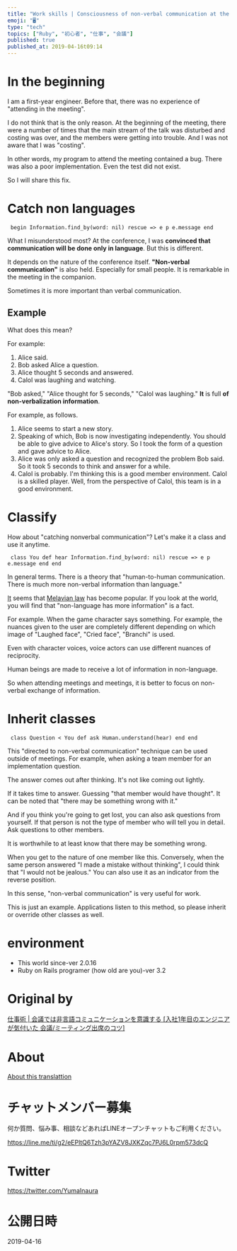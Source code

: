 ```yaml
---
title: "Work skills | Consciousness of non-verbal communication at the confere"
emoji: "🖥"
type: "tech"
topics: ["Ruby", "初心者", "仕事", "会議"]
published: true
published_at: 2019-04-16t09:14
---
```


# In the beginning 

I am a first-year engineer. Before that, there was no experience of "attending in the meeting".

I do not think that is the only reason. At the beginning of the meeting, there were a number of times that the main stream of the talk was disturbed and costing was over, and the members were getting into trouble. And I was not aware that I was "costing".

In other words, my program to attend the meeting contained a bug. There was also a poor implementation. Even the test did not exist.

So I will share this fix.

# Catch non languages 

     begin Information.find_by(word: nil) rescue => e p e.message end 

What I misunderstood most? At the conference, I was **convinced that communication will be done only in language**. But this is different.

It depends on the nature of the conference itself. **"Non-verbal communication"** is also held. Especially for small people. It is remarkable in the meeting in the companion.

Sometimes it is more important than verbal communication.

## Example 

What does this mean?

For example:

1. Alice said. 
2. Bob asked Alice a question. 
3. Alice thought 5 seconds and answered. 
4. Calol was laughing and watching. 

"Bob asked," "Alice thought for 5 seconds," "Calol was laughing." **It** is full **of non-verbalization information**.

For example, as follows.

1. Alice seems to start a new story. 
2. Speaking of which, Bob is now investigating independently. You should be able to give advice to Alice's story. So I took the form of a question and gave advice to Alice. 
3. Alice was only asked a question and recognized the problem Bob said. So it took 5 seconds to think and answer for a while. 
4. Calol is probably. I'm thinking this is a good member environment. Calol is a skilled player. Well, from the perspective of Calol, this team is in a good environment. 

# Classify 

How about "catching nonverbal communication"? Let's make it a class and use it anytime.

     class You def hear Information.find_by(word: nil) rescue => e p e.message end end 

In general terms. There is a theory that "human-to-human communication. There is much more non-verbal information than language."

[It](https://ja.wikipedia.org/wiki/%E3%83%A1%E3%83%A9%E3%83%93%E3%82%A2%E3%83%B3%E3%81%AE%E6%B3%95%E5%89%87) seems that [Melavian law](https://ja.wikipedia.org/wiki/%E3%83%A1%E3%83%A9%E3%83%93%E3%82%A2%E3%83%B3%E3%81%AE%E6%B3%95%E5%89%87) has become popular. If you look at the world, you will find that "non-language has more information" is a fact.

For example. When the game character says something. For example, the nuances given to the user are completely different depending on which image of "Laughed face", "Cried face", "Branchi" is used.

Even with character voices, voice actors can use different nuances of reciprocity.

Human beings are made to receive a lot of information in non-language.

So when attending meetings and meetings, it is better to focus on non-verbal exchange of information.

# Inherit classes 

     class Question < You def ask Human.understand(hear) end end 

This "directed to non-verbal communication" technique can be used outside of meetings. For example, when asking a team member for an implementation question.

The answer comes out after thinking. It's not like coming out lightly.

If it takes time to answer. Guessing "that member would have thought". It can be noted that "there may be something wrong with it."

And if you think you're going to get lost, you can also ask questions from yourself. If that person is not the type of member who will tell you in detail. Ask questions to other members.

It is worthwhile to at least know that there may be something wrong.

When you get to the nature of one member like this. Conversely, when the same person answered "I made a mistake without thinking", I could think that "I would not be jealous." You can also use it as an indicator from the reverse position.

In this sense, "non-verbal communication" is very useful for work.

This is just an example. Applications listen to this method, so please inherit or override other classes as well.

# environment 

- This world since-ver 2.0.16 
- Ruby on Rails programer (how old are you)-ver 3.2 


# Original by
[仕事術 | 会議では非言語コミュニケーションを意識する [入社1年目のエンジニアが気付いた 会議/ミーティング出席のコツ]](https://qiita.com/Yinaura/items/b379f340994f6d9d4fcc)

# About

[About this translattion](https://qiita.com/YumaInaura/items/7f6fd1e9310a6816469a)








<!-- Update From Qiita API -->

# チャットメンバー募集


何か質問、悩み事、相談などあればLINEオープンチャットもご利用ください。

https://line.me/ti/g2/eEPltQ6Tzh3pYAZV8JXKZqc7PJ6L0rpm573dcQ





# Twitter


https://twitter.com/YumaInaura


<!-- Update From Qiita API -->



# 公開日時

2019-04-16
